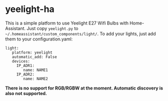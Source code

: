 # yeelight-ha

This is a simple platform to use Yeelight E27 Wifi Bulbs with Home-Assistant. Just copy `yeelight.py` to `~/.homeassistant/custom_components/light/`.
To add your lights, just add them to your configuration.yaml:

```
light:
   platform: yeelight
   automatic_add: False
   devices:
     IP_ADR1:
        name: NAME1
     IP_ADR2:
        name: NAME2
```
**There is no support for RGB/RGBW at the moment. Automatic discovery is also not supported.**
